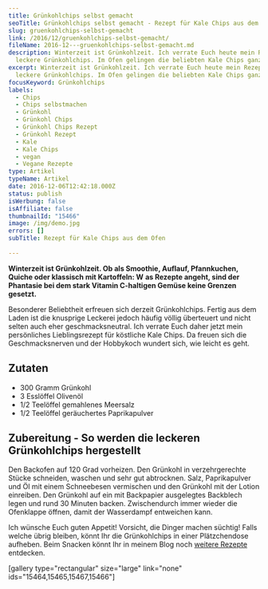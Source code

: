 ```yaml
---
title: Grünkohlchips selbst gemacht
seoTitle: Grünkohlchips selbst gemacht - Rezept für Kale Chips aus dem Ofen
slug: gruenkohlchips-selbst-gemacht
link: /2016/12/gruenkohlchips-selbst-gemacht/
fileName: 2016-12---gruenkohlchips-selbst-gemacht.md
description: Winterzeit ist Grünkohlzeit. Ich verrate Euch heute mein Rezept für
  leckere Grünkohlchips. Im Ofen gelingen die beliebten Kale Chips ganz leicht.
excerpt: Winterzeit ist Grünkohlzeit. Ich verrate Euch heute mein Rezept für
  leckere Grünkohlchips. Im Ofen gelingen die beliebten Kale Chips ganz leicht.
focusKeyword: Grünkohlchips
labels:
  - Chips
  - Chips selbstmachen
  - Grünkohl
  - Grünkohl Chips
  - Grünkohl Chips Rezept
  - Grünkohl Rezept
  - Kale
  - Kale Chips
  - vegan
  - Vegane Rezepte
type: Artikel
typeName: Artikel
date: 2016-12-06T12:42:18.000Z
status: publish
isWerbung: false
isAffiliate: false
thumbnailId: "15466"
image: /img/demo.jpg
errors: []
subTitle: Rezept für Kale Chips aus dem Ofen
  
---
```


**Winterzeit ist Grünkohlzeit. Ob als Smoothie, Auflauf, Pfannkuchen, Quiche
oder klassisch mit Kartoffeln: W** **as Rezepte angeht, sind der Phantasie bei
dem stark Vitamin C-haltigen Gemüse keine Grenzen gesetzt.**

Besonderer Beliebtheit erfreuen sich derzeit Grünkohlchips. Fertig aus dem Laden
ist die knusprige Leckerei jedoch häufig völlig überteuert und nicht selten auch
eher geschmacksneutral. Ich verrate Euch daher jetzt mein persönliches
Lieblingsrezept für köstliche Kale Chips. Da freuen sich die Geschmacksnerven
und der Hobbykoch wundert sich, wie leicht es geht.

## Zutaten

- 300 Gramm Grünkohl
- 3 Esslöffel Olivenöl
- 1/2 Teelöffel gemahlenes Meersalz
- 1/2 Teelöffel geräuchertes Paprikapulver

## Zubereitung - So werden die leckeren Grünkohlchips hergestellt

Den Backofen auf 120 Grad vorheizen. Den Grünkohl in verzehrgerechte Stücke
schneiden, waschen und sehr gut abtrocknen. Salz, Paprikapulver und Öl mit einem
Schneebesen vermischen und den Grünkohl mit der Lotion einreiben. Den Grünkohl
auf ein mit Backpapier ausgelegtes Backblech legen und rund 30 Minuten backen.
Zwischendurch immer wieder die Ofenklappe öffnen, damit der Wasserdampf
entweichen kann.

Ich wünsche Euch guten Appetit! Vorsicht, die Dinger machen süchtig! Falls
welche übrig bleiben, könnt Ihr die Grünkohlchips in einer Plätzchendose
aufheben. Beim Snacken könnt Ihr in meinem Blog noch
[weitere Rezepte](/category/vegan-2/rezepte/) entdecken.

[gallery type="rectangular" size="large" link="none"
ids="15464,15465,15467,15466"]

  